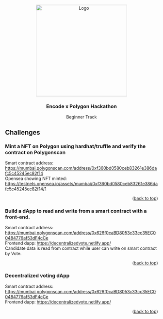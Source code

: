 <div id="top"></div>
<!--
*** Thanks for checking out the Best-README-Template. If you have a suggestion
*** that would make this better, please fork the repo and create a pull request
*** or simply open an issue with the tag "enhancement".
*** Don't forget to give the project a star!
*** Thanks again! Now go create something AMAZING! :D
-->



<!-- PROJECT SHIELDS -->
<!--
*** I'm using markdown "reference style" links for readability.
*** Reference links are enclosed in brackets [ ] instead of parentheses ( ).
*** See the bottom of this document for the declaration of the reference variables
*** for contributors-url, forks-url, etc. This is an optional, concise syntax you may use.
*** https://www.markdownguide.org/basic-syntax/#reference-style-links
-->
<!-- PROJECT LOGO -->
<br />
<div align="center">
  <a href="https://github.com/othneildrew/Best-README-Template">
    <img src="http://static1.squarespace.com/static/5f9bcc27c14fc6134658484b/t/614d8806a97ee064ca5834df/1632475056390/Banner_polygon_banner_1.jpg?format=1500w" alt="Logo" height="300">
  </a>

  <h3 align="center">Encode x Polygon Hackathon</h3>

  <p align="center">
    Beginner Track
    <br />

  </p>
</div>

<!-- ABOUT THE PROJECT -->
## Challenges

### Mint a NFT on Polygon using hardhat/truffle and verify the contract on Polygonscan

Smart contract address: https://mumbai.polygonscan.com/address/0xf360bd0580ceb83261e386dafc5c45245ec82f14 </br>
Opensea showing NFT minted: https://testnets.opensea.io/assets/mumbai/0xf360bd0580ceb83261e386dafc5c45245ec82f14/1 </br>

<p align="right">(<a href="#top">back to top</a>)</p>

### Build a dApp to read and write from a smart contract with a front-end.

Smart contract address: https://mumbai.polygonscan.com/address/0x626f0caBD8053c33cc35EC00484776af53dF4cCe </br>
Frontend dapp: https://decentralizedvote.netlify.app/</br>
Candidate data is read from contract while user can write on smart contract by Vote.

<p align="right">(<a href="#top">back to top</a>)</p>

### Decentralized voting dApp

Smart contract address: https://mumbai.polygonscan.com/address/0x626f0caBD8053c33cc35EC00484776af53dF4cCe </br>
Frontend dapp: https://decentralizedvote.netlify.app/</br>

<p align="right">(<a href="#top">back to top</a>)</p>

